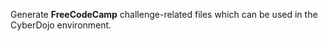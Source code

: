 Generate **FreeCodeCamp** challenge-related files which can be used in the CyberDojo environment. 


